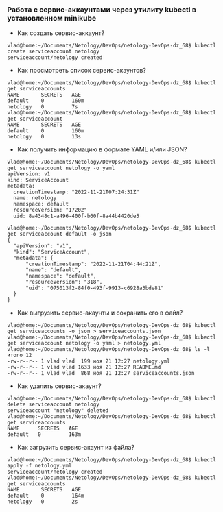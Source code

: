 ### Работа с сервис-аккаунтами через утилиту kubectl в установленном minikube

- Как создать сервис-аккаунт?
```
vlad@home:~/Documents/Netology/DevOps/netology-DevOps-dz_68$ kubectl create serviceaccount netology
serviceaccount/netology created
```

- Как просмотреть список сервис-акаунтов?
```
vlad@home:~/Documents/Netology/DevOps/netology-DevOps-dz_68$ kubectl get serviceaccounts
NAME       SECRETS   AGE
default    0         160m
netology   0         7s
vlad@home:~/Documents/Netology/DevOps/netology-DevOps-dz_68$ kubectl get serviceaccount
NAME       SECRETS   AGE
default    0         160m
netology   0         13s
```

- Как получить информацию в формате YAML и/или JSON?

```
vlad@home:~/Documents/Netology/DevOps/netology-DevOps-dz_68$ kubectl get serviceaccount netology -o yaml
apiVersion: v1
kind: ServiceAccount
metadata:
  creationTimestamp: "2022-11-21T07:24:31Z"
  name: netology
  namespace: default
  resourceVersion: "17202"
  uid: 8a4348c1-a496-400f-b60f-8a44b4420de5
  ```
  ```
  vlad@home:~/Documents/Netology/DevOps/netology-DevOps-dz_68$ kubectl get serviceaccount default -o json
{
    "apiVersion": "v1",
    "kind": "ServiceAccount",
    "metadata": {
        "creationTimestamp": "2022-11-21T04:44:21Z",
        "name": "default",
        "namespace": "default",
        "resourceVersion": "318",
        "uid": "075013f2-84f0-493f-9913-c6928a3bde81"
    }
}
```
- Как выгрузить сервис-акаунты и сохранить его в файл?

```
vlad@home:~/Documents/Netology/DevOps/netology-DevOps-dz_68$ kubectl get serviceaccounts -o json > serviceaccounts.json
vlad@home:~/Documents/Netology/DevOps/netology-DevOps-dz_68$ kubectl get serviceaccount netology -o yaml > netology.yml
vlad@home:~/Documents/Netology/DevOps/netology-DevOps-dz_68$ ls -l
итого 12
-rw-r--r-- 1 vlad vlad  199 ноя 21 12:27 netology.yml
-rw-r--r-- 1 vlad vlad 1633 ноя 21 12:27 README.md
-rw-r--r-- 1 vlad vlad  868 ноя 21 12:27 serviceaccounts.json
```
- Как удалить сервис-акаунт?

```
vlad@home:~/Documents/Netology/DevOps/netology-DevOps-dz_68$ kubectl delete serviceaccount netology
serviceaccount "netology" deleted
vlad@home:~/Documents/Netology/DevOps/netology-DevOps-dz_68$ kubectl get serviceaccounts
NAME      SECRETS   AGE
default   0         163m
```

- Как загрузить сервис-акаунт из файла?
```
vlad@home:~/Documents/Netology/DevOps/netology-DevOps-dz_68$ kubectl apply -f netology.yml
serviceaccount/netology created
vlad@home:~/Documents/Netology/DevOps/netology-DevOps-dz_68$ kubectl get serviceaccounts
NAME       SECRETS   AGE
default    0         164m
netology   0         2s
```

